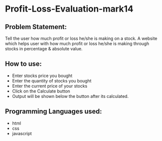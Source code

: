 # Profit-Loss-Evaluation-mark14


## Problem Statement:
Tell the user how much profit or loss he/she is making on a stock.
A website which helps user with how much profit or loss he/she is making through stocks in percentage & absolute value.

## How to use:
- Enter stocks price you bought
- Enter the quantity of stocks you bought
- Enter the current price of your stocks
- Click on the Calculate button
- Output will be shown below the button after its calculated.

## Programming Languages used:
- html
- css
- javascript
